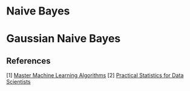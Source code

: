 # Naive Bayes

# Gaussian Naive Bayes


## References
[1] [Master Machine Learning Algorithms](https://machinelearningmastery.com/master-machine-learning-algorithms/)
[2] [Practical Statistics for Data Scientists](https://www.oreilly.com/library/view/practical-statistics-for/9781491952955/)

